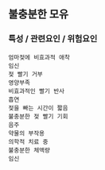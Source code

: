 ## 불충분한 모유


### 특성 / 관련요인 / 위험요인

>   
                        
    엄마젖에 비효과적 애착
    임신
    젖 빨기 거부
    영양부족
    비효과적인 빨기 반사
    흡연
    젖을 빠는 시간이 짧음
    불충분한 젖 빨기 기회
    음주
    약물의 부작용
    의학적 치료 중
    불충분한 체액량
    임신
